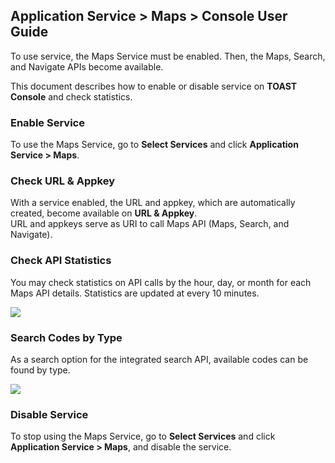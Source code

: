 ## Application Service > Maps > Console User Guide 

To use service, the Maps Service must be enabled. Then, the Maps, Search, and Navigate APIs become available. 

This document describes how to enable or disable service on **TOAST Console** and check statistics. 

### Enable Service

To use the Maps Service, go to **Select Services** and click **Application Service > Maps**. 

### Check URL & Appkey 
With a service enabled, the URL and appkey, which are automatically created, become available on **URL & Appkey**. <br>
URL and appkeys serve as URI to call Maps API (Maps, Search, and Navigate). 

###  Check API Statistics 
You may check statistics on API calls by the hour, day, or month for each Maps API details. 
Statistics are updated at every 10 minutes. 

![](http://static.toastoven.net/prod_maps/img_02.JPG)

### Search Codes by Type 
As a search option for the integrated search API, available codes can be found by type. 

![](http://static.toastoven.net/prod_maps/img_03.JPG)

### Disable Service
To stop using the Maps Service, go to **Select Services** and click **Application Service > Maps**, and disable the service. 
